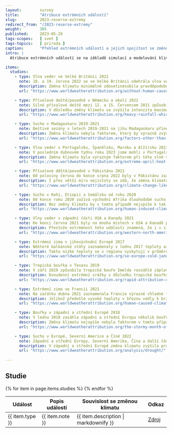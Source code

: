```yaml
---
layout:        survey
title:         "Atribuce extrémních událostí"
slug:          2023-reserse-extremy
redirect_from: "/2023-reserse-extremy"
weight:        305
published:     2023-05-29
tags-scopes:   [ svet ]
tags-topics:   [ priroda ]
caption:       "Přehled extrémních událostí a jejich spojitost se změnou klimatu"
intro: |
  Atribuce extrémních událostí se na základě simulací a modelování klimatu snaží určit zda klimatická změna vedla k vyšší či nizší pravděpodobnosti daného extrému a jak ovlnila intenzitu daného meteorologického jevu. Tato metoda popisuje jednotlivé události a jejich vztah ke změně klimatu a napomáhá v rychlé orientaci u daného extrému. Více podrobný popis metody od organizace World Weather Attribution lze najít na [našem webu](https://faktaoklimatu.cz/explainery/vliv-klimatu-na-extremy-prirucka?q=extr0my)

items:
  studies:
    - type: Vlna veder ve Velké Británii 2022
      note: 18. a 19. června 2022 se ve Velké Británii odehrála vlna veder. Šlo o první instanci kdy byly předpovězeny teploty přesahující 40 °C. Nový celonárodní rekord 40,3 °C výrazně překonal předešlou nejvyšší teplotu 38,7 °C z roku 2019 a lokální teplotní rekordy padaly na mnoha místech po celé Velké Británii.
      description: Změna klimatu minimálně zdesetinásobila pravděpodobnost výskytu této konkrétní vlny veder. V situaci kdy by průměrná teplota planety byla na úrovni před průmyslovou revolucí (o 1,2 °C chladnější), bylo by během této vlny veder nejspíše o 2 °C chladněji. Tyto výsledky jsou ovšem nejspíše příliš konzervativní a vliv změny klimatu mohl být ještě větší.
      url: "https://www.worldweatherattribution.org/without-human-caused-climate-change-temperatures-of-40c-in-the-uk-would-have-been-extremely-unlikely/" 

    - type: Přívalové deště/povodně v Německu a okolí 2022
      note: Silné přívalové deště mezi 12. a 15. Červencem 2021 způsobily povodně v Německu, Belgii, Lucembursku a Nizozemsku, které vedly k více než 200 smrtím a významným škodám.
      description: V důsledku změny klimatu se zvýšila intenzita maximálních jednodenních srážek přibližně o 3 - 19 % ve srovnání s globálním klimatem, které by bylo o 1,2 °C chladnější než dnešní. Podobný nárůst je i u dvoudenních srážek. Výskyt tohoto druhu události se v porovnáním s předindustriálním klimatem zvýšil v rozmezí 1,2 až 9 krát větší pravděpodobnosti. Míra nejistoty je vyšší mimo jiné kvůli rozsahu území.
      url: "https://www.worldweatherattribution.org/heavy-rainfall-which-led-to-severe-flooding-in-western-europe-made-more-likely-by-climate-change/"

    - type: Sucho v Madagaskaru 2019-2021
      note: Deštivé sezóny v letech 2019-2021 na jihu Madagaskaru přinesly pouze 60 procent běžných srážek. Toto sucho vedlo k výraznému ohrožení potravinové bezpečnosti a desítky tisíce lidí zažívalo podmínky blízké hladomoru. 
      description: Změna klimatu nebyla faktorem, který by výrazně zvýšil intenzitu či pravděpodobnost tohoto extrému počasí. Aby změna klimatu v tomto případě byla výrazným faktorem, musela by globální teplota stoupnout o 2 °C v porovnání s dobou před průmyslovou revolucí.
      url: "https://www.worldweatherattribution.org/factors-other-than-climate-change-are-the-main-drivers-of-recent-food-insecurity-in-southern-madagascar/"

    - type: Vlna veder v Portugalsku, Španělsku, Maroku a Alžírsku 2023
      note: V posledním dubnovém týdnu roku 2023 jsme mohli v Portugalsku, Španělsku, Maroku a Alžírsku zaznamenat teploty, které byly téměř o 20 °C nad běžným průměrem. Teploty se pohybovaly kolem 40 °C a došlo k pokoření vícero teplotních rekordů.
      description: Změna klimatu byla výrazným faktorem při této vlně veder. V situaci, kdy by průměrná teplota planety byla na hodnotách před průmyslovou revolucí, byla by tato vlna veder nejspíše o 2°C chladnější. Zároveň pravděpodobnost takové události se zvýšila stokrát a to se jedná o konzervativní výpočet.
      url: "https://www.worldweatherattribution.org/extreme-april-heat-in-spain-portugal-morocco-algeria-almost-impossible-without-climate-change/"

    - type: Přívalové děště/povodně v Pákistánu 2022
      note: Od poloviny června do konce srpna 2022 byly v Pákistánu zaznamenány rekordní monzunové srážky, které vedly k rozsáhlým záplavám. Srážky v srpnu byly trojnásobné oproti obvyklému stavu. Extrémní počasí zničilo 1,7 milionů domů a téměř 1500 lidí přišlo o život.
      description: I přes větší míru nejistoty se zdá, že změna klimatu mohla zvýšit intenzitu nejextrémnějších 5 dnů dešťů až o 50 %. Pokud bychom se zaměřili na delší 60 denní období dešťů tak je míra nejistoty větší v případě budoucích předpovědí ohledně intenzity extrémů v o 2 °C teplejším klimatu, zatímco u kratších 5 denních dešťů lze čekat, že budou ještě intenzivnější.
      url: "https://www.worldweatherattribution.org/climate-change-likely-increased-extreme-monsoon-rainfall-flooding-highly-vulnerable-communities-in-pakistan/"

    - type: Sucho v Keňi, Etiopii a Somálsku od roku 2020
      note: Od konce roku 2020 zažívá východní Afrika dlouhodobé sucho v kombinaci s krátkými přívalovými dešti, které způsobují povodně. Kombinace těchto jevů vedla k výraznému ohrožení potravinové bezpečnosti pro 4 miliony lidí.
      description: Bez změny klimatu by v tomto případě nejspíše k tak výraznému suchu nedošlo. Změna klimatu vede k vyšším teplotám a k vyšší evapotranspiraci neboli vypařování vody. Konzervativní odhad poukazuje až na stonásobné zvýšení pravděpodobnosti výskytu sucha v důsledku měnícího se klima.
      url: "https://www.worldweatherattribution.org/human-induced-climate-change-increased-drought-severity-in-southern-horn-of-africa/"

    - type: Vlny veder v západní části USA a Kanady 2021
      note: Ke konci června 2021 byly na mnoha místech v USA a Kanadě překročeny teplotní rekordy. V mnoha místech bylo více než 40 °C a byl stanovený nový kanadský rekord v hodnotě 49,6 °C.
      description: Přestože extrémnost této události znamená, že i v situaci změny klimatu jde o málo pravděpodobnou událost, výzkumy poukazují na to, že v situaci kdy by teploty byly na úrovni před průmyslovou revolucí by takto intenzivní vedra byla takřka nemožná a byla by o 2 °C chladnější.
      url: "https://www.worldweatherattribution.org/western-north-american-extreme-heat-virtually-impossible-without-human-caused-climate-change/"

    - type: Extrémní zima v jihovýchodní Evropě 2017
      note: Některé balkánské státy zaznamenaly v lednu 2017 teploty až o 12 °C nižší než je běžné v daném období.
      description: Takto nízké teploty se v regionu vyskytují v průměru jednou za 35 let. Od 50. Let 20. století se ovšem teplota při těchto událostech zvyšuje a bez klimatické změny by bylo v této situaci chladněji.
      url: "https://www.worldweatherattribution.org/se-europe-cold-january-2017/"

    - type: Tropická bouřka v Texasu 2019
      note: V září 2019 způsobila tropická bouře Imelda rozsáhlé záplavy v Texasu a způsobila majetkové škody v řádů miliard amerických dolarů. V některých oblastech spadlo více než 500 mm srážek za den.
      description: Dvoudenní extrémní srážky v důsledku tropické bouřky Imelda v této oblasti se staly dle klimatických modelů 1,6 až 2,6krát pravděpodobnější a o 9 až 17 % intenzivnější oproti situaci kdy by průměrná teplota byla na úrovni před průmyslovou revolucí.
      url: "https://www.worldweatherattribution.org/rapid-attribution-of-the-extreme-rainfall-in-texas-from-tropical-storm-imelda/"

    - type: Extrémní zima ve Francii 2021
      note: Na začátku dubna 2021 zaznamenala Francie výrazně chladné teploty, které následovaly po nadprůměrně teplém březnu. Tyto mrazy významně poškodily zejména vinnou révu a ovocné stromy.
      description: Jelikož předešlé vysoké teploty v březnu vedly k brzkému začátku růstové sezony mnoha plodin, následné mrazy je významně poškodily. Přestože bez změny klimatu by teploty byly v tomto případě ještě nižší, nezpůsobilo by to takové škody na plodinách, jelikož růstová sezona by též začínala později. Změna klimatu zvýšila pravděpodobnost této události o 20 % až 120 %
      url: "https://www.worldweatherattribution.org/human-caused-climate-change-increased-the-likelihood-of-early-growing-period-frost-in-france/"

    - type: Bouřky v západní a střední Evropě 2018
      note: V lednu 2018 zasáhla západní a střední Evropu několik bouřek, které vedly k několika úmrtím i ke značným škodám na majetku. Nejvýznamnější z nich byly bouře Eleanor a Frederike.
      description: Změna klimatu nejspíše nebyla faktorem v tomto případu extrémního počasí. Do budoucna může intenzivnější změna klimatu vést k 0-20 % větší pravděpodobnosti extrémních větrů.
      url: "https://www.worldweatherattribution.org/the-stormy-month-of-january-2018-over-western-europe/"

    - type: Sucho v Evropě, Severní Americe a Číně 2022
      note: Západní a střední Evropy, Severní Amerika, Čína a další části severní polokoule čelily během léta 2022 suchu a extrémním vedrům. Tyto podmínky vedly k nedostatku vody, požárům a významným ztrátám na úrodě.
      description: V západní a střední Evropě změna klimatu zvýšila pravděpodobnost sucha v kořenové zóně půdy v roce 2022 asi 3-4 krát a pravděpodobnost sucha v povrchové vrstvě půdy asi 5-6 krát. Tato událost by byla mnohem méně pravděpodobná ve chladnějším klimatu.
      url: "https://www.worldweatherattribution.org/analysis/drought/"
    
---
```

## Studie

<table class="table table-striped table-hover mt-4 mb-4">
  <thead>
    <tr>
      <th scope="col" class="text-uppercase">Událost</th>
      <th scope="col" class="text-uppercase">Popis události</th>
      <th scope="col" class="text-uppercase">Souvislost se změnou klimatu</th>
      <th scope="col" class="text-uppercase align-middle text-center">Odkaz</th>
    </tr>
  </thead>
<tbody>
    {% for item in page.items.studies %}
    <tr>
      <td class="align-middle font-weight-bold">{{ item.type }}</td>
      <td class="align-middle">{{ item.note }}</td>
      <td class="align-middle">{{ item.description | markdownify }}</td>
      <td class="align-middle">
        <a href="{{ item.url }}" class="btn btn-sm btn-secondary">Zdroj</a>
      </td>
    </tr>
    {% endfor %}
  </tbody>
</table>
